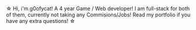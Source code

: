 ☆ Hi, i'm g0ofycat! A 4 year Game / Web developer! I am full-stack for both of them, currently not taking any Commisions/Jobs! Read my portfolio if you have any extra questions! ☆ 
